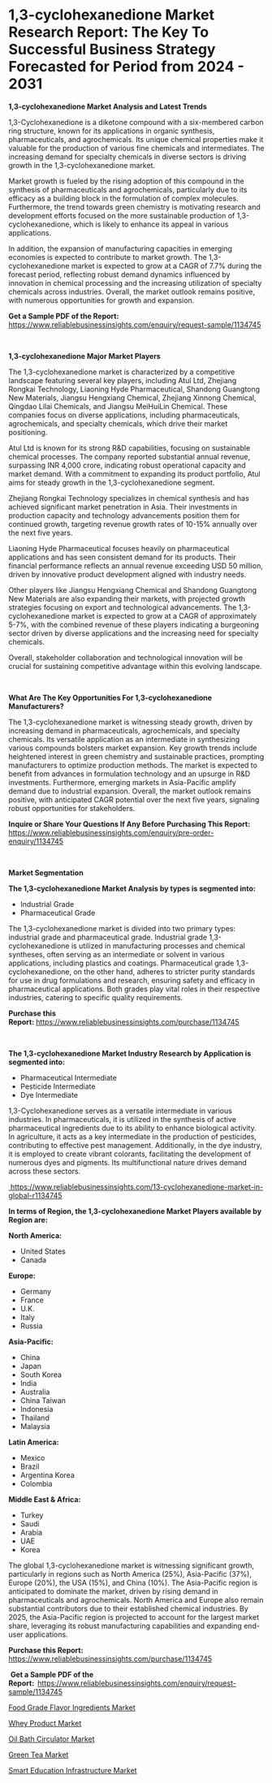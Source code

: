 <p><h1>1,3-cyclohexanedione Market Research Report: The Key To Successful Business Strategy Forecasted for Period from 2024 - 2031</h1></p><p><strong>1,3-cyclohexanedione Market Analysis and Latest Trends</strong></p>
<p><p>1,3-Cyclohexanedione is a diketone compound with a six-membered carbon ring structure, known for its applications in organic synthesis, pharmaceuticals, and agrochemicals. Its unique chemical properties make it valuable for the production of various fine chemicals and intermediates. The increasing demand for specialty chemicals in diverse sectors is driving growth in the 1,3-cyclohexanedione market.</p><p>Market growth is fueled by the rising adoption of this compound in the synthesis of pharmaceuticals and agrochemicals, particularly due to its efficacy as a building block in the formulation of complex molecules. Furthermore, the trend towards green chemistry is motivating research and development efforts focused on the more sustainable production of 1,3-cyclohexanedione, which is likely to enhance its appeal in various applications.</p><p>In addition, the expansion of manufacturing capacities in emerging economies is expected to contribute to market growth. The 1,3-cyclohexanedione market is expected to grow at a CAGR of 7.7% during the forecast period, reflecting robust demand dynamics influenced by innovation in chemical processing and the increasing utilization of specialty chemicals across industries. Overall, the market outlook remains positive, with numerous opportunities for growth and expansion.</p></p>
<p><strong>Get a Sample PDF of the Report:&nbsp;</strong> <a href="https://www.reliablebusinessinsights.com/enquiry/request-sample/1134745?utm_campaign=96&utm_medium=2&utm_source=Github&utm_content=ia&utm_term=18102024&utm_id=13-cyclohexanedione">https://www.reliablebusinessinsights.com/enquiry/request-sample/1134745</a></p>
<p>&nbsp;</p>
<p><strong>1,3-cyclohexanedione Major Market Players</strong></p>
<p><p>The 1,3-cyclohexanedione market is characterized by a competitive landscape featuring several key players, including Atul Ltd, Zhejiang Rongkai Technology, Liaoning Hyde Pharmaceutical, Shandong Guangtong New Materials, Jiangsu Hengxiang Chemical, Zhejiang Xinnong Chemical, Qingdao Lilai Chemicals, and Jiangsu MeiHuiLin Chemical. These companies focus on diverse applications, including pharmaceuticals, agrochemicals, and specialty chemicals, which drive their market positioning.</p><p>Atul Ltd is known for its strong R&D capabilities, focusing on sustainable chemical processes. The company reported substantial annual revenue, surpassing INR 4,000 crore, indicating robust operational capacity and market demand. With a commitment to expanding its product portfolio, Atul aims for steady growth in the 1,3-cyclohexanedione segment.</p><p>Zhejiang Rongkai Technology specializes in chemical synthesis and has achieved significant market penetration in Asia. Their investments in production capacity and technology advancements position them for continued growth, targeting revenue growth rates of 10-15% annually over the next five years.</p><p>Liaoning Hyde Pharmaceutical focuses heavily on pharmaceutical applications and has seen consistent demand for its products. Their financial performance reflects an annual revenue exceeding USD 50 million, driven by innovative product development aligned with industry needs.</p><p>Other players like Jiangsu Hengxiang Chemical and Shandong Guangtong New Materials are also expanding their markets, with projected growth strategies focusing on export and technological advancements. The 1,3-cyclohexanedione market is expected to grow at a CAGR of approximately 5-7%, with the combined revenue of these players indicating a burgeoning sector driven by diverse applications and the increasing need for specialty chemicals.</p><p>Overall, stakeholder collaboration and technological innovation will be crucial for sustaining competitive advantage within this evolving landscape.</p></p>
<p>&nbsp;</p>
<p><strong>What Are The Key Opportunities For 1,3-cyclohexanedione Manufacturers?</strong></p>
<p><p>The 1,3-cyclohexanedione market is witnessing steady growth, driven by increasing demand in pharmaceuticals, agrochemicals, and specialty chemicals. Its versatile application as an intermediate in synthesizing various compounds bolsters market expansion. Key growth trends include heightened interest in green chemistry and sustainable practices, prompting manufacturers to optimize production methods. The market is expected to benefit from advances in formulation technology and an upsurge in R&D investments. Furthermore, emerging markets in Asia-Pacific amplify demand due to industrial expansion. Overall, the market outlook remains positive, with anticipated CAGR potential over the next five years, signaling robust opportunities for stakeholders.</p></p>
<p><strong>Inquire or Share Your Questions If Any Before Purchasing This Report:</strong> <a href="https://www.reliablebusinessinsights.com/enquiry/pre-order-enquiry/1134745?utm_campaign=96&utm_medium=2&utm_source=Github&utm_content=ia&utm_term=18102024&utm_id=13-cyclohexanedione">https://www.reliablebusinessinsights.com/enquiry/pre-order-enquiry/1134745</a></p>
<p>&nbsp;</p>
<p><strong>Market Segmentation</strong></p>
<p><strong>The 1,3-cyclohexanedione Market Analysis by types is segmented into:</strong></p>
<p><ul><li>Industrial Grade</li><li>Pharmaceutical Grade</li></ul></p>
<p><p>The 1,3-cyclohexanedione market is divided into two primary types: industrial grade and pharmaceutical grade. Industrial grade 1,3-cyclohexanedione is utilized in manufacturing processes and chemical syntheses, often serving as an intermediate or solvent in various applications, including plastics and coatings. Pharmaceutical grade 1,3-cyclohexanedione, on the other hand, adheres to stricter purity standards for use in drug formulations and research, ensuring safety and efficacy in pharmaceutical applications. Both grades play vital roles in their respective industries, catering to specific quality requirements.</p></p>
<p><strong>Purchase this Report:&nbsp;</strong><a href="https://www.reliablebusinessinsights.com/purchase/1134745?utm_campaign=96&utm_medium=2&utm_source=Github&utm_content=ia&utm_term=18102024&utm_id=13-cyclohexanedione">https://www.reliablebusinessinsights.com/purchase/1134745</a></p>
<p>&nbsp;</p>
<p><strong>The 1,3-cyclohexanedione Market Industry Research by Application is segmented into:</strong></p>
<p><ul><li>Pharmaceutical Intermediate</li><li>Pesticide Intermediate</li><li>Dye Intermediate</li></ul></p>
<p><p>1,3-Cyclohexanedione serves as a versatile intermediate in various industries. In pharmaceuticals, it is utilized in the synthesis of active pharmaceutical ingredients due to its ability to enhance biological activity. In agriculture, it acts as a key intermediate in the production of pesticides, contributing to effective pest management. Additionally, in the dye industry, it is employed to create vibrant colorants, facilitating the development of numerous dyes and pigments. Its multifunctional nature drives demand across these sectors.</p></p>
<p><a href="https://www.reliablebusinessinsights.com/13-cyclohexanedione-market-in-global-r1134745?utm_campaign=96&utm_medium=2&utm_source=Github&utm_content=ia&utm_term=18102024&utm_id=13-cyclohexanedione">&nbsp;https://www.reliablebusinessinsights.com/13-cyclohexanedione-market-in-global-r1134745</a></p>
<p><strong>In terms of Region, the 1,3-cyclohexanedione Market Players available by Region are:</strong></p>
<p>
    <p> <strong> North America: </strong>
        <ul>
            <li>United States</li>
            <li>Canada</li>
        </ul>
        </p> 
    <p> <strong> Europe: </strong>
        <ul>
            <li>Germany</li>
            <li>France</li>
            <li>U.K.</li>
            <li>Italy</li>
            <li>Russia</li>
        </ul>
        </p> 
    <p> <strong> Asia-Pacific: </strong>
        <ul>
            <li>China</li>
            <li>Japan</li>
            <li>South Korea</li>
            <li>India</li>
            <li>Australia</li>
            <li>China Taiwan</li>
            <li>Indonesia</li>
            <li>Thailand</li>
            <li>Malaysia</li>
        </ul>
        </p> 
    <p> <strong> Latin America: </strong>
        <ul>
            <li>Mexico</li>
            <li>Brazil</li>
            <li>Argentina Korea</li>
            <li>Colombia</li>
        </ul>
        </p> 
    <p> <strong> Middle East & Africa: </strong>
        <ul>
            <li>Turkey</li>
            <li>Saudi</li>
            <li>Arabia</li>
            <li>UAE</li>
            <li>Korea</li>
        </ul>
    </p>
    </p>
<p><p>The global 1,3-cyclohexanedione market is witnessing significant growth, particularly in regions such as North America (25%), Asia-Pacific (37%), Europe (20%), the USA (15%), and China (10%). The Asia-Pacific region is anticipated to dominate the market, driven by rising demand in pharmaceuticals and agrochemicals. North America and Europe also remain substantial contributors due to their established chemical industries. By 2025, the Asia-Pacific region is projected to account for the largest market share, leveraging its robust manufacturing capabilities and expanding end-user applications.</p></p>
<p><strong>Purchase this Report: </strong><a href="https://www.reliablebusinessinsights.com/purchase/1134745?utm_campaign=96&utm_medium=2&utm_source=Github&utm_content=ia&utm_term=18102024&utm_id=13-cyclohexanedione">https://www.reliablebusinessinsights.com/purchase/1134745</a></p>
<p>&nbsp;<strong>Get a Sample PDF of the Report:&nbsp;&nbsp;</strong><a href="https://www.reliablebusinessinsights.com/enquiry/request-sample/1134745?utm_campaign=96&utm_medium=2&utm_source=Github&utm_content=ia&utm_term=18102024&utm_id=13-cyclohexanedione">https://www.reliablebusinessinsights.com/enquiry/request-sample/1134745</a></p>
<p><strong></strong></p>
<p><p><a href="https://github.com/jennyt6m/Market-Research-Report-List-1/blob/main/food-grade-flavor-ingredients-market.md?utm_campaign=96&utm_medium=2&utm_source=Github&utm_content=ia&utm_term=18102024&utm_id=13-cyclohexanedione">Food Grade Flavor Ingredients Market</a></p><p><a href="https://www.linkedin.com/pulse/whey-product-market-overview-global-trends-future-prospects-d6tjc?utm_campaign=96&utm_medium=2&utm_source=Github&utm_content=ia&utm_term=18102024&utm_id=13-cyclohexanedione">Whey Product Market</a></p><p><a href="https://issuu.com/reportprime-2/docs/oil-bath-circulator-market-size-203_1de2ebcc995a79?utm_campaign=96&utm_medium=2&utm_source=Github&utm_content=ia&utm_term=18102024&utm_id=13-cyclohexanedione">Oil Bath Circulator Market</a></p><p><a href="https://www.linkedin.com/pulse/green-tea-market-trends-growth-outlook-2024-2031-reportology-gr5mc?utm_campaign=96&utm_medium=2&utm_source=Github&utm_content=ia&utm_term=18102024&utm_id=13-cyclohexanedione">Green Tea Market</a></p><p><a href="https://github.com/ChristianClark406/Market-Research-Report-List-1/blob/main/smart-education-infrastructure-market.md?utm_campaign=96&utm_medium=2&utm_source=Github&utm_content=ia&utm_term=18102024&utm_id=13-cyclohexanedione">Smart Education Infrastructure Market</a></p></p>